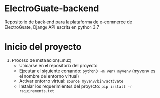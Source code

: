 # ElectroGuate-backend
Repositorio de back-end para la plataforma de e-commerce de ElectroGuate, Django API escrita en python 3.7

# Inicio del proyecto
1. Proceso de instalación(Linux)
    - Ubicarse en el repositorio del proyecto
    - Ejecutar el siguiente comando: `python3 -m venv myvenv` (myvenv es el nombre del entorno virtual)
    - Activar entorno virtual: `source myvenv/bin/activate` 
    - Instalar los requerimientos del proyecto: `pip install -r requirements.txt`
